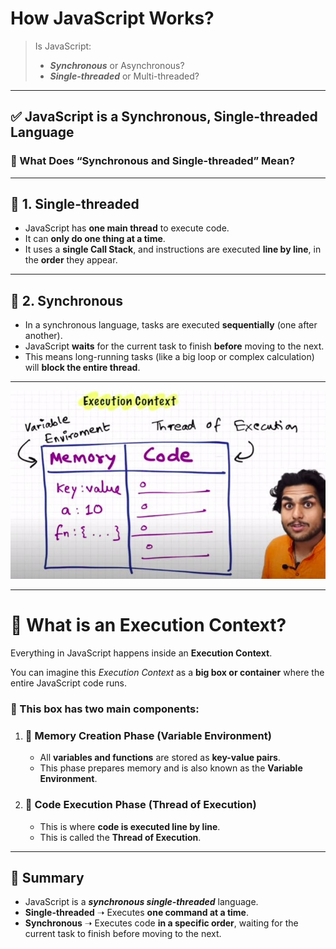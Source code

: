 # How JavaScript Works?

> Is JavaScript:
>
> - **_Synchronous_** or Asynchronous?
> - **_Single-threaded_** or Multi-threaded?

---

## ✅ JavaScript is a Synchronous, Single-threaded Language

### 🧠 What Does “Synchronous and Single-threaded” Mean?

---

## 🔹 1. Single-threaded

- JavaScript has **one main thread** to execute code.
- It can **only do one thing at a time**.
- It uses a **single Call Stack**, and instructions are executed **line by line**, in the **order** they appear.

---

## 🔹 2. Synchronous

- In a synchronous language, tasks are executed **sequentially** (one after another).
- JavaScript **waits** for the current task to finish **before** moving to the next.
- This means long-running tasks (like a big loop or complex calculation) will **block the entire thread**.

---

![Execution Context](../images/execution-context.jpg)

---

# 🧠 What is an Execution Context?

Everything in JavaScript happens inside an **Execution Context**.

You can imagine this _Execution Context_ as a **big box or container** where the entire JavaScript code runs.

### 🔸 This box has two main components:

1. ### 🧠 Memory Creation Phase (Variable Environment)
   - All **variables and functions** are stored as **key-value pairs**.
   - This phase prepares memory and is also known as the **Variable Environment**.

2. ### 🧠 Code Execution Phase (Thread of Execution)
   - This is where **code is executed line by line**.
   - This is called the **Thread of Execution**.

---

## 🔁 Summary

- JavaScript is a **_synchronous single-threaded_** language.
- **Single-threaded** ➝ Executes **one command at a time**.
- **Synchronous** ➝ Executes code **in a specific order**, waiting for the current task to finish before moving to the next.

